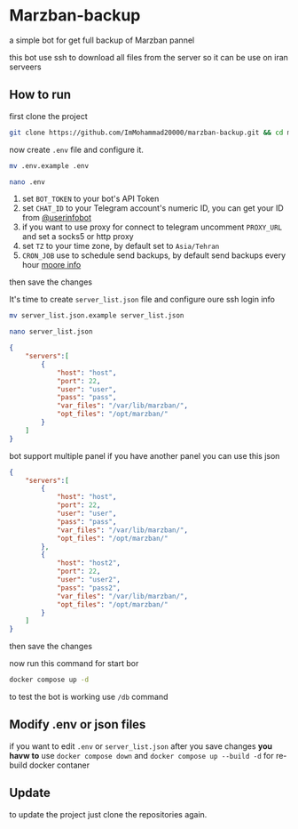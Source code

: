 # Marzban-backup
a simple bot for get full backup of Marzban pannel

this bot use ssh to download all files from the server so it can be use on iran serveers

## How to run

first clone the project 

```bash
git clone https://github.com/ImMohammad20000/marzban-backup.git && cd marzban-backup
```

now create `.env` file and configure it.

```bash
mv .env.example .env
```

```bash
nano .env
```

1. set `BOT_TOKEN` to your bot's API Token
2. set `CHAT_ID` to your Telegram account's numeric ID, you can get your ID from [@userinfobot](https://t.me/userinfobot)
3. if you want to use proxy for connect to telegram uncomment `PROXY_URL` and set a socks5 or http proxy 
4. set `TZ` to your time zone, by default set to `Asia/Tehran`
5. `CRON_JOB` use to schedule send backups, by default send backups every hour [moore info](https://crontab.guru/examples.html)

then save the changes

It's time to create `server_list.json` file and configure oure ssh login info 

```bash
mv server_list.json.example server_list.json
```

```bash
nano server_list.json
```

```json
{
    "servers":[
        {
            "host": "host",
            "port": 22,
            "user": "user",
            "pass": "pass",
            "var_files": "/var/lib/marzban/",
            "opt_files": "/opt/marzban/"
        }
    ]
}
```

bot support multiple panel if you have another panel you can use this json

```json
{
    "servers":[
        {
            "host": "host",
            "port": 22,
            "user": "user",
            "pass": "pass",
            "var_files": "/var/lib/marzban/",
            "opt_files": "/opt/marzban/"
        },
        {
            "host": "host2",
            "port": 22,
            "user": "user2",
            "pass": "pass2",
            "var_files": "/var/lib/marzban/",
            "opt_files": "/opt/marzban/"
        }
    ]
}
```

then save the changes

now run this command for start bor


```bash
docker compose up -d
```

to test the bot is working use `/db` command

## Modify .env or json files

if you want to edit `.env` or `server_list.json` after you save changes **you havw to** use `docker compose down` and `docker compose up --build -d` for re-build docker contaner

## Update

to update the project just clone the repositories again.
